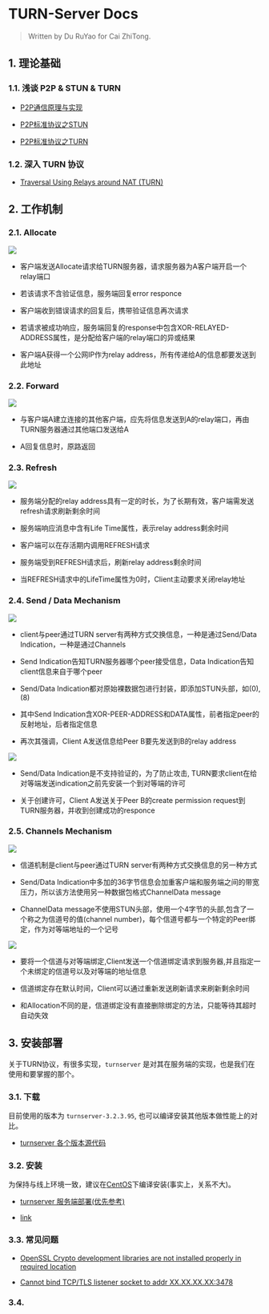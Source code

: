 # TURN-Server Docs

> Written by Du RuYao for Cai ZhiTong.

## 1. 理论基础

### 1.1. 浅谈 P2P & STUN & TURN 

- [P2P通信原理与实现](https://zhuanlan.zhihu.com/p/26796476)

- [P2P标准协议之STUN](https://zhuanlan.zhihu.com/p/26797664)

- [P2P标准协议之TURN](https://zhuanlan.zhihu.com/p/26797422)

### 1.2. 深入 TURN 协议

- [Traversal Using Relays around NAT (TURN)](https://tools.ietf.org/id/draft-ietf-behave-turn-08.html)


## 2. 工作机制

### 2.1. Allocate

![](img/allocate.png)

- 客户端发送Allocate请求给TURN服务器，请求服务器为A客户端开启一个relay端口

- 若该请求不含验证信息，服务端回复error responce

- 客户端收到错误请求的回复后，携带验证信息再次请求

- 若请求被成功响应，服务端回复的response中包含XOR-RELAYED-ADDRESS属性，是分配给客户端的relay端口的异或结果

- 客户端A获得一个公网IP作为relay address，所有传递给A的信息都要发送到此地址

### 2.2. Forward

![](img/forward.png)

- 与客户端A建立连接的其他客户端，应先将信息发送到A的relay端口，再由TURN服务器通过其他端口发送给A

- A回复信息时，原路返回

### 2.3. Refresh

![](img/refresh.png)

- 服务端分配的relay address具有一定的时长，为了长期有效，客户端需发送refresh请求刷新剩余时间

- 服务端响应消息中含有Life Time属性，表示relay address剩余时间

- 客户端可以在存活期内调用REFRESH请求

- 服务端受到REFRESH请求后，刷新relay address剩余时间

- 当REFRESH请求中的LifeTime属性为0时，Client主动要求关闭relay地址

### 2.4. Send / Data Mechanism

![](img/send_data.png)

- client与peer通过TURN server有两种方式交换信息，一种是通过Send/Data Indication，一种是通过Channels 

- Send Indication告知TURN服务器哪个peer接受信息，Data Indication告知client信息来自于哪个peer

- Send/Data Indication都对原始裸数据包进行封装，即添加STUN头部，如(0),(8)

- 其中Send Indication含XOR-PEER-ADDRESS和DATA属性，前者指定peer的反射地址，后者指定信息

- 再次其强调，Client A发送信息给Peer B要先发送到B的relay address

![](img/create_permission.png)

- Send/Data Indication是不支持验证的，为了防止攻击, TURN要求client在给对等端发送indication之前先安装一个到对等端的许可

- 关于创建许可，Client A发送关于Peer B的create permission request到TURN服务器，并收到创建成功的responce

### 2.5. Channels Mechanism

![](img/channel_data_messages.png)

- 信道机制是client与peer通过TURN server有两种方式交换信息的另一种方式

- Send/Data Indication中多加的36字节信息会加重客户端和服务端之间的带宽压力，所以该方法使用另一种数据包格式ChannelData message

- ChannelData message不使用STUN头部，使用一个4字节的头部,包含了一个称之为信道号的值(channel number)，每个信道号都与一个特定的Peer绑定，作为对等端地址的一个记号

![](img/channel_bind.png)

- 要将一个信道与对等端绑定,Client发送一个信道绑定请求到服务器,并且指定一个未绑定的信道号以及对等端的地址信息

- 信道绑定存在默认时间，Client可以通过重新发送刷新请求来刷新剩余时间

- 和Allocation不同的是，信道绑定没有直接删除绑定的方法，只能等待其超时自动失效

## 3. 安装部署

关于TURN协议，有很多实现，`turnserver` 是对其在服务端的实现，也是我们在使用和要掌握的那个。

### 3.1. 下载

目前使用的版本为 `turnserver-3.2.3.95`, 也可以编译安装其他版本做性能上的对比。

- [turnserver 各个版本源代码](http://turnserver.open-sys.org/downloads/)

### 3.2. 安装

为保持与线上环境一致，建议在[CentOS]()下编译安装(事实上，关系不大)。

- [turnserver 服务端部署(优先参考)](https://www.kancloud.cn/vim26/v1/578933)

- [link]()

### 3.3. 常见问题

- [OpenSSL Crypto development libraries are not installed properly in required location
](https://unix.stackexchange.com/questions/523193/openssl-crypto-development-libraries-are-not-installed-properly-in-required-loca)

- [Cannot bind TCP/TLS listener socket to addr XX.XX.XX.XX:3478](https://unix.stackexchange.com/questions/523240/cannot-bind-tcp-tls-listener-socket-to-addr-xx-xx-xx-xx3478)

### 3.4. 

